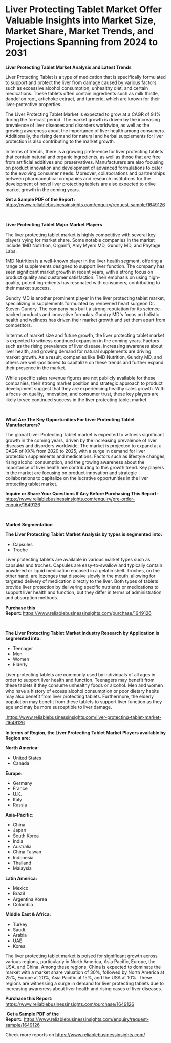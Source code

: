 <p><h1>Liver Protecting Tablet Market Offer Valuable Insights into Market Size, Market Share, Market Trends, and Projections Spanning from 2024 to 2031</h1></p><p><strong>Liver Protecting Tablet Market Analysis and Latest Trends</strong></p>
<p><p>Liver Protecting Tablet is a type of medication that is specifically formulated to support and protect the liver from damage caused by various factors such as excessive alcohol consumption, unhealthy diet, and certain medications. These tablets often contain ingredients such as milk thistle, dandelion root, artichoke extract, and turmeric, which are known for their liver-protective properties.</p><p>The Liver Protecting Tablet Market is expected to grow at a CAGR of 9.1% during the forecast period. The market growth is driven by the increasing prevalence of liver diseases and disorders worldwide, as well as the growing awareness about the importance of liver health among consumers. Additionally, the rising demand for natural and herbal supplements for liver protection is also contributing to the market growth.</p><p>In terms of trends, there is a growing preference for liver protecting tablets that contain natural and organic ingredients, as well as those that are free from artificial additives and preservatives. Manufacturers are also focusing on product innovation and development of advanced formulations to cater to the evolving consumer needs. Moreover, collaborations and partnerships between pharmaceutical companies and research institutions for the development of novel liver protecting tablets are also expected to drive market growth in the coming years.</p></p>
<p><strong>Get a Sample PDF of the Report:&nbsp;</strong> <a href="https://www.reliablebusinessinsights.com/enquiry/request-sample/1649126">https://www.reliablebusinessinsights.com/enquiry/request-sample/1649126</a></p>
<p>&nbsp;</p>
<p><strong>Liver Protecting Tablet Major Market Players</strong></p>
<p><p>The liver protecting tablet market is highly competitive with several key players vying for market share. Some notable companies in the market include 1MD Nutrition, Organifi, Amy Myers MD, Gundry MD, and Phytage Labs. </p><p>1MD Nutrition is a well-known player in the liver health segment, offering a range of supplements designed to support liver function. The company has seen significant market growth in recent years, with a strong focus on product quality and customer satisfaction. Their emphasis on using high-quality, potent ingredients has resonated with consumers, contributing to their market success.</p><p>Gundry MD is another prominent player in the liver protecting tablet market, specializing in supplements formulated by renowned heart surgeon Dr. Steven Gundry. The company has built a strong reputation for its science-backed products and innovative formulas. Gundry MD's focus on holistic health and wellness has driven their market growth and set them apart from competitors.</p><p>In terms of market size and future growth, the liver protecting tablet market is expected to witness continued expansion in the coming years. Factors such as the rising prevalence of liver disease, increasing awareness about liver health, and growing demand for natural supplements are driving market growth. As a result, companies like 1MD Nutrition, Gundry MD, and others are well-positioned to capitalize on these trends and further expand their presence in the market.</p><p>While specific sales revenue figures are not publicly available for these companies, their strong market position and strategic approach to product development suggest that they are experiencing healthy sales growth. With a focus on quality, innovation, and consumer trust, these key players are likely to see continued success in the liver protecting tablet market.</p></p>
<p>&nbsp;</p>
<p><strong>What Are The Key Opportunities For Liver Protecting Tablet Manufacturers?</strong></p>
<p><p>The global Liver Protecting Tablet market is expected to witness significant growth in the coming years, driven by the increasing prevalence of liver diseases and disorders worldwide. The market is projected to expand at a CAGR of XX% from 2020 to 2025, with a surge in demand for liver protection supplements and medications. Factors such as lifestyle changes, rising alcohol consumption, and the growing awareness about the importance of liver health are contributing to this growth trend. Key players in the market are focusing on product innovation and strategic collaborations to capitalize on the lucrative opportunities in the liver protecting tablet market.</p></p>
<p><strong>Inquire or Share Your Questions If Any Before Purchasing This Report:</strong> <a href="https://www.reliablebusinessinsights.com/enquiry/pre-order-enquiry/1649126">https://www.reliablebusinessinsights.com/enquiry/pre-order-enquiry/1649126</a></p>
<p>&nbsp;</p>
<p><strong>Market Segmentation</strong></p>
<p><strong>The Liver Protecting Tablet Market Analysis by types is segmented into:</strong></p>
<p><ul><li>Capsules</li><li>Troche</li></ul></p>
<p><p>Liver protecting tablets are available in various market types such as capsules and troches. Capsules are easy-to-swallow and typically contain powdered or liquid medication encased in a gelatin shell. Troches, on the other hand, are lozenges that dissolve slowly in the mouth, allowing for targeted delivery of medication directly to the liver. Both types of tablets provide liver protection by delivering specific nutrients or medications to support liver health and function, but they differ in terms of administration and absorption methods.</p></p>
<p><strong>Purchase this Report:&nbsp;</strong><a href="https://www.reliablebusinessinsights.com/purchase/1649126">https://www.reliablebusinessinsights.com/purchase/1649126</a></p>
<p>&nbsp;</p>
<p><strong>The Liver Protecting Tablet Market Industry Research by Application is segmented into:</strong></p>
<p><ul><li>Teenager</li><li>Men</li><li>Women</li><li>Elderly</li></ul></p>
<p><p>Liver protecting tablets are commonly used by individuals of all ages in order to support liver health and function. Teenagers may benefit from these tablets if they consume unhealthy foods or alcohol. Men and women who have a history of excess alcohol consumption or poor dietary habits may also benefit from liver protecting tablets. Furthermore, the elderly population may benefit from these tablets to support liver function as they age and may be more susceptible to liver damage.</p></p>
<p><a href="https://www.reliablebusinessinsights.com/liver-protecting-tablet-market-r1649126">&nbsp;https://www.reliablebusinessinsights.com/liver-protecting-tablet-market-r1649126</a></p>
<p><strong>In terms of Region, the Liver Protecting Tablet Market Players available by Region are:</strong></p>
<p>
    <p> <strong> North America: </strong>
        <ul>
            <li>United States</li>
            <li>Canada</li>
        </ul>
        </p> 
    <p> <strong> Europe: </strong>
        <ul>
            <li>Germany</li>
            <li>France</li>
            <li>U.K.</li>
            <li>Italy</li>
            <li>Russia</li>
        </ul>
        </p> 
    <p> <strong> Asia-Pacific: </strong>
        <ul>
            <li>China</li>
            <li>Japan</li>
            <li>South Korea</li>
            <li>India</li>
            <li>Australia</li>
            <li>China Taiwan</li>
            <li>Indonesia</li>
            <li>Thailand</li>
            <li>Malaysia</li>
        </ul>
        </p> 
    <p> <strong> Latin America: </strong>
        <ul>
            <li>Mexico</li>
            <li>Brazil</li>
            <li>Argentina Korea</li>
            <li>Colombia</li>
        </ul>
        </p> 
    <p> <strong> Middle East & Africa: </strong>
        <ul>
            <li>Turkey</li>
            <li>Saudi</li>
            <li>Arabia</li>
            <li>UAE</li>
            <li>Korea</li>
        </ul>
    </p>
    </p>
<p><p>The liver protecting tablet market is poised for significant growth across various regions, particularly in North America, Asia Pacific, Europe, the USA, and China. Among these regions, China is expected to dominate the market with a market share valuation of 30%, followed by North America at 25%, Europe at 20%, Asia Pacific at 15%, and the USA at 10%. These regions are witnessing a surge in demand for liver protecting tablets due to increasing awareness about liver health and rising cases of liver diseases.</p></p>
<p><strong>Purchase this Report: </strong><a href="https://www.reliablebusinessinsights.com/purchase/1649126">https://www.reliablebusinessinsights.com/purchase/1649126</a></p>
<p>&nbsp;<strong>Get a Sample PDF of the Report:&nbsp;&nbsp;</strong><a href="https://www.reliablebusinessinsights.com/enquiry/request-sample/1649126">https://www.reliablebusinessinsights.com/enquiry/request-sample/1649126</a></p>
<p><strong></strong></p>
<p>Check more reports on <a href="https://www.reliablebusinessinsights.com/">https://www.reliablebusinessinsights.com/</a></p>